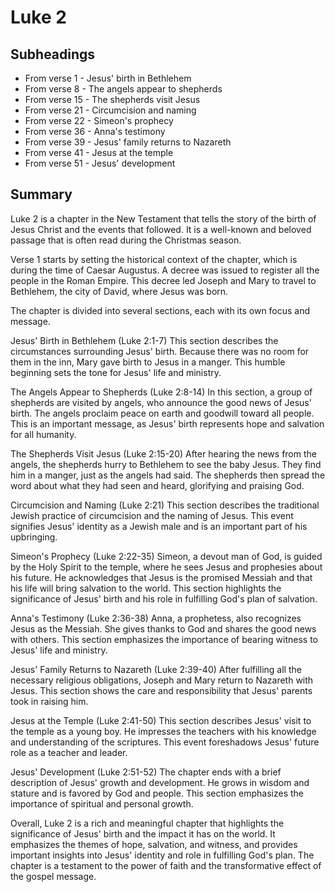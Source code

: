 # Luke 2

## Subheadings

* From verse 1 - Jesus' birth in Bethlehem
* From verse 8 - The angels appear to shepherds
* From verse 15 - The shepherds visit Jesus
* From verse 21 - Circumcision and naming
* From verse 22 - Simeon's prophecy
* From verse 36 - Anna's testimony
* From verse 39 - Jesus' family returns to Nazareth
* From verse 41 - Jesus at the temple
* From verse 51 - Jesus' development

## Summary

Luke 2 is a chapter in the New Testament that tells the story of the birth of Jesus Christ and the events that followed. It is a well-known and beloved passage that is often read during the Christmas season.

Verse 1 starts by setting the historical context of the chapter, which is during the time of Caesar Augustus. A decree was issued to register all the people in the Roman Empire. This decree led Joseph and Mary to travel to Bethlehem, the city of David, where Jesus was born.

The chapter is divided into several sections, each with its own focus and message.

Jesus' Birth in Bethlehem (Luke 2:1-7)
This section describes the circumstances surrounding Jesus' birth. Because there was no room for them in the inn, Mary gave birth to Jesus in a manger. This humble beginning sets the tone for Jesus' life and ministry.

The Angels Appear to Shepherds (Luke 2:8-14)
In this section, a group of shepherds are visited by angels, who announce the good news of Jesus' birth. The angels proclaim peace on earth and goodwill toward all people. This is an important message, as Jesus' birth represents hope and salvation for all humanity.

The Shepherds Visit Jesus (Luke 2:15-20)
After hearing the news from the angels, the shepherds hurry to Bethlehem to see the baby Jesus. They find him in a manger, just as the angels had said. The shepherds then spread the word about what they had seen and heard, glorifying and praising God.

Circumcision and Naming (Luke 2:21)
This section describes the traditional Jewish practice of circumcision and the naming of Jesus. This event signifies Jesus' identity as a Jewish male and is an important part of his upbringing.

Simeon's Prophecy (Luke 2:22-35)
Simeon, a devout man of God, is guided by the Holy Spirit to the temple, where he sees Jesus and prophesies about his future. He acknowledges that Jesus is the promised Messiah and that his life will bring salvation to the world. This section highlights the significance of Jesus' birth and his role in fulfilling God's plan of salvation.

Anna's Testimony (Luke 2:36-38)
Anna, a prophetess, also recognizes Jesus as the Messiah. She gives thanks to God and shares the good news with others. This section emphasizes the importance of bearing witness to Jesus' life and ministry.

Jesus' Family Returns to Nazareth (Luke 2:39-40)
After fulfilling all the necessary religious obligations, Joseph and Mary return to Nazareth with Jesus. This section shows the care and responsibility that Jesus' parents took in raising him.

Jesus at the Temple (Luke 2:41-50)
This section describes Jesus' visit to the temple as a young boy. He impresses the teachers with his knowledge and understanding of the scriptures. This event foreshadows Jesus' future role as a teacher and leader.

Jesus' Development (Luke 2:51-52)
The chapter ends with a brief description of Jesus' growth and development. He grows in wisdom and stature and is favored by God and people. This section emphasizes the importance of spiritual and personal growth.

Overall, Luke 2 is a rich and meaningful chapter that highlights the significance of Jesus' birth and the impact it has on the world. It emphasizes the themes of hope, salvation, and witness, and provides important insights into Jesus' identity and role in fulfilling God's plan. The chapter is a testament to the power of faith and the transformative effect of the gospel message.
